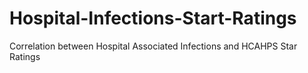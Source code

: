 # Hospital-Infections-Start-Ratings
Correlation between Hospital Associated Infections and HCAHPS Star Ratings
